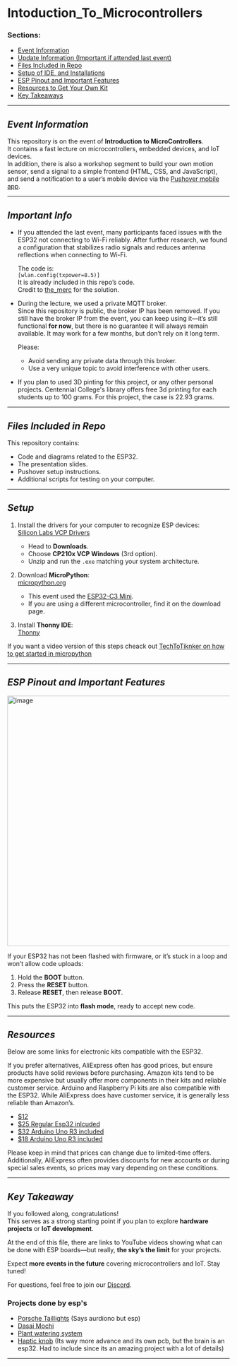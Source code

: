 # <h1>**Intoduction_To_Microcontrollers**</h1>

### Sections:
- [Event Information](#event-information)  
- [Update Information (Important if attended last event)](#important-info)  
- [Files Included in Repo](#files-included-in-repo)  
- [Setup of IDE, and Installations](#setup)  
- [ESP Pinout and Important Features](#esp-pinout-and-important-features)  
- [Resources to Get Your Own Kit](#resources)  
- [Key Takeaways](#key-takeaway)  


---

## <h2>**_Event Information_**</h2>

This repository is on the event of **Introduction to MicroControllers**.  
It contains a fast lecture on microcontrollers, embedded devices, and IoT devices.  
In addition, there is also a workshop segment to build your own motion sensor, send a signal to a simple frontend (HTML, CSS, and JavaScript), and send a notification to a user’s mobile device via the [Pushover mobile app](https://pushover.net/).

---

## <h2>**_Important Info_**</h2>

- If you attended the last event, many participants faced issues with the ESP32 not connecting to Wi-Fi reliably. After further research, we found a configuration that stabilizes radio signals and reduces antenna reflections when connecting to Wi-Fi.  

  The code is:  
  `[wlan.config(txpower=8.5)]`  
  It is already included in this repo’s code.  
  Credit to [the_merc](https://forum.arduino.cc/t/no-wifi-connect-with-esp32-c3-super-mini/1324046/13) for the solution.

- During the lecture, we used a private MQTT broker.  
  Since this repository is public, the broker IP has been removed. If you still have the broker IP from the event, you can keep using it—it’s still functional **for now**, but there is no guarantee it will always remain available. It may work for a few months, but don’t rely on it long term.  

  Please:
  - Avoid sending any private data through this broker.
  - Use a very unique topic to avoid interference with other users.

- If you plan to used 3D pinting for this project, or any other personal projects. Centennial College's library offers free 3d printing for each students up to 100 grams. For this project, the case is 22.93 grams.

---

## <h2>**_Files Included in Repo_**</h2>

This repository contains:
- Code and diagrams related to the ESP32.  
- The presentation slides.  
- Pushover setup instructions.  
- Additional scripts for testing on your computer.

---

## <h2>**_Setup_**</h2>

1. Install the drivers for your computer to recognize ESP devices:  
   [Silicon Labs VCP Drivers](https://www.silabs.com/software-and-tools/usb-to-uart-bridge-vcp-drivers)  
   - Head to **Downloads**.  
   - Choose **CP210x VCP Windows** (3rd option).  
   - Unzip and run the `.exe` matching your system architecture.

2. Download **MicroPython**:  
   [micropython.org](https://micropython.org/)  
   - This event used the [ESP32-C3 Mini](https://micropython.org/download/LOLIN_C3_MINI/).  
   - If you are using a different microcontroller, find it on the download page.

3. Install **Thonny IDE**:  
   [Thonny](https://thonny.org/)


If you want a video version of this steps cheack out [TechToTiknker on how to get started in micropython](https://www.youtube.com/watch?v=elBtWZ_fOZU&list=PLw0SimokefZ3uWQoRsyf-gKNSs4Td-0k6)

---

## <h2>**_ESP Pinout and Important Features_**</h2>

<img width="960" height="567" alt="image" src="https://github.com/user-attachments/assets/ca812ece-9ded-41d4-9784-26d440f2fbcb" />

If your ESP32 has not been flashed with firmware, or it’s stuck in a loop and won’t allow code uploads:  
1. Hold the **BOOT** button.  
2. Press the **RESET** button.  
3. Release **RESET**, then release **BOOT**.  

This puts the ESP32 into **flash mode**, ready to accept new code.

---

## <h2>**_Resources_**</h2>

Below are some links for electronic kits compatible with the ESP32.  

If you prefer alternatives, AliExpress often has good prices, but ensure products have solid reviews before purchasing. Amazon kits tend to be more expensive but usually offer more components in their kits and reliable customer service. Arduino and Raspberry Pi kits are also compatible with the ESP32. While AliExpress does have customer service, it is generally less reliable than Amazon’s.


- [$12](https://www.aliexpress.com/item/1005006065671964.html?spm=a2g0o.productlist.main.9.3f2155483RmJlb&algo_pvid=f38f32e2-8779-4d16-9f36-0a8e71b9871d&algo_exp_id=f38f32e2-8779-4d16-9f36-0a8e71b9871d-18&pdp_ext_f=%7B%22order%22%3A%222251%22%2C%22eval%22%3A%221%22%7D&pdp_npi=4%40dis%21CAD%2181.29%2120.44%21%21%21414.95%21104.32%21%402103247017507289474617626ea454%2112000035571056896%21sea%21CA%210%21ABX&curPageLogUid=TAk9W5iUDe2I&utparam-url=scene%3Asearch%7Cquery_from%3A)
- [$25 Regular Esp32 inlcuded](https://www.aliexpress.com/item/1005007342848559.html?spm=a2g0o.productlist.main.32.3b2373893ahhon&aem_p4p_detail=20250720103117629630497150560003926935&algo_pvid=ade768d8-58f3-4b5e-9e03-e063d335ff90&algo_exp_id=ade768d8-58f3-4b5e-9e03-e063d335ff90-31&pdp_ext_f=%7B%22order%22%3A%222211%22%2C%22eval%22%3A%221%22%7D&pdp_npi=4%40dis%21CAD%21132.70%2143.79%21%21%21678.08%21223.76%21%402101e7f617530326769567072ed2fc%2112000040348428333%21sea%21CA%216245576330%21X&curPageLogUid=g9qlSi5fOInk&utparam-url=scene%3Asearch%7Cquery_from%3A&search_p4p_id=20250720103117629630497150560003926935_9)  
- [$32 Arduino Uno R3 included](https://www.aliexpress.com/item/1005007342848559.html?spm=a2g0o.productlist.main.32.3b2373893ahhon&aem_p4p_detail=20250720103117629630497150560003926935&algo_pvid=ade768d8-58f3-4b5e-9e03-e063d335ff90&algo_exp_id=ade768d8-58f3-4b5e-9e03-e063d335ff90-31&pdp_ext_f=%7B%22order%22%3A%222211%22%2C%22eval%22%3A%221%22%7D&pdp_npi=4%40dis%21CAD%21132.70%2143.79%21%21%21678.08%21223.76%21%402101e7f617530326769567072ed2fc%2112000040348428333%21sea%21CA%216245576330%21X&curPageLogUid=g9qlSi5fOInk&utparam-url=scene%3Asearch%7Cquery_from%3A&search_p4p_id=20250720103117629630497150560003926935_9)  
- [$18 Arduino Uno R3 included](https://www.aliexpress.com/item/1005006477517942.html?spm=a2g0o.productlist.main.3.3b2373893ahhon&algo_pvid=ade768d8-58f3-4b5e-9e03-e063d335ff90&algo_exp_id=ade768d8-58f3-4b5e-9e03-e063d335ff90-2&pdp_ext_f=%7B%22order%22%3A%22320%22%2C%22eval%22%3A%221%22%7D&pdp_npi=4%40dis%21CAD%2132.21%2127.38%21%21%21164.59%21139.91%21%402101e7f617530326769567072ed2fc%2112000037344481958%21sea%21CA%216245576330%21X&curPageLogUid=MGAXxAbMfpDb&utparam-url=scene%3Asearch%7Cquery_from%3A)  

 Please keep in mind that prices can change due to limited-time offers. Additionally, AliExpress often provides discounts for new accounts or during special sales events, so prices may vary depending on these conditions.


---

## <h2>**_Key Takeaway_**</h2>

If you followed along, congratulations!  
This serves as a strong starting point if you plan to explore **hardware projects** or **IoT development**.  

At the end of this file, there are links to YouTube videos showing what can be done with ESP boards—but really, **the sky’s the limit** for your projects.

Expect **more events in the future** covering microcontrollers and IoT. Stay tuned!  

For questions, feel free to join our [Discord](https://discord.gg/vV8pJHYWdX).




**<h3> Projects done by esp's </h3>**

- [Porsche Taillights](https://www.youtube.com/watch?v=VImyvvERbCI) (Says aurdiono but esp)
- [Dasai Mochi](https://www.youtube.com/watch?v=jEvsJSZWH9U)
- [Plant watering system](https://www.youtube.com/watch?v=Ix3a3ThsHfA)
- [Haptic knob](https://www.youtube.com/watch?v=Q76dMggUH1M) (Its way more advance and its own pcb, but the brain is an esp32. Had to include since its an amazing project with a lot of details)

---


